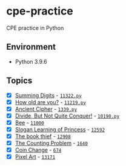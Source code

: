 # cpe-practice

CPE practice in Python

## Environment

- Python 3.9.6

## Topics

- [x] [Summing Digits](https://cpe.cse.nsysu.edu.tw/cpe/file/attendance/problemPdf/11332.pdf) - [`11322.py`](11332.py)
- [x] [How old are you?](https://cpe.cse.nsysu.edu.tw/cpe/file/attendance/problemPdf/11219.pdf) - [`11219.py`](11219.py)
- [x] [Ancient Cipher](https://cpe.cse.nsysu.edu.tw/cpe/file/attendance/problemPdf/1339.pdf) - [`1339.py`](1339.py)
- [x] [Divide, But Not Quite Conquer!](https://cpe.cse.nsysu.edu.tw/cpe/file/attendance/problemPdf/10190.pdf) - [`10190.py`](10190.py)
- [x] [Bee](https://cpe.cse.nsysu.edu.tw/cpe/file/attendance/problemPdf/11000.pdf) - [`11000`](11000.py)
- [x] [Slogan Learning of Princess](https://cpe.cse.nsysu.edu.tw/cpe/file/attendance/problemPdf/12592.pdf) - [`12592`](12592.py)
- [x] [The book thief](https://cpe.cse.nsysu.edu.tw/cpe/file/attendance/problemPdf/12908.pdf) - [`12908`](12908.py)
- [x] [The Counting Problem](https://cpe.cse.nsysu.edu.tw/cpe/file/attendance/problemPdf/1640.pdf) - [`1640`](1640.py)
- [x] [Coin Change](https://cpe.cse.nsysu.edu.tw/cpe/file/attendance/problemPdf/674.pdf) - [`674`](674.py)
- [x] [Pixel Art](https://cpe.cse.nsysu.edu.tw/cpe/file/attendance/problemPdf/13171.pdf) - [`13171`](13171.py)
